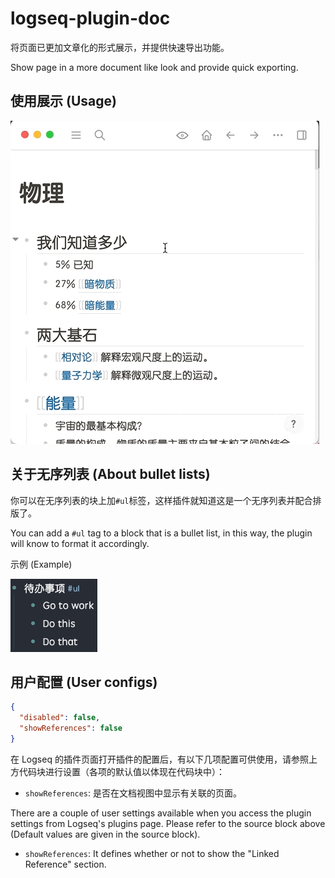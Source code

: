 # logseq-plugin-doc

将页面已更加文章化的形式展示，并提供快速导出功能。

Show page in a more document like look and provide quick exporting.

## 使用展示 (Usage)

![demo](./demo.gif)

## 关于无序列表 (About bullet lists)

你可以在无序列表的块上加`#ul`标签，这样插件就知道这是一个无序列表并配合排版了。

You can add a `#ul` tag to a block that is a bullet list, in this way, the plugin will know to format it accordingly.

示例 (Example)

![Bullet List](./bullets.png)

## 用户配置 (User configs)

```json
{
  "disabled": false,
  "showReferences": false
}
```

在 Logseq 的插件页面打开插件的配置后，有以下几项配置可供使用，请参照上方代码块进行设置（各项的默认值以体现在代码块中）：

- `showReferences`: 是否在文档视图中显示有关联的页面。

There are a couple of user settings available when you access the plugin settings from Logseq's plugins page. Please refer to the source block above (Default values are given in the source block).

- `showReferences`: It defines whether or not to show the "Linked Reference" section.

